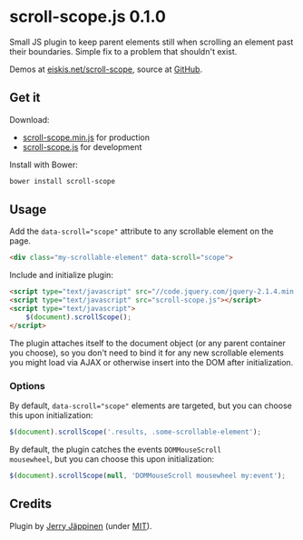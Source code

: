 
# scroll-scope.js 0.1.0

Small JS plugin to keep parent elements still when scrolling an element past their boundaries. Simple fix to a problem that shouldn't exist.

Demos at [eiskis.net/scroll-scope](http://eiskis.net/scroll-scope), source at [GitHub](https://github.com/Eiskis/scroll-scope).



## Get it

Download:

- [scroll-scope.min.js](https://raw.githubusercontent.com/Eiskis/scroll-scope/master/scroll-scope.min.js) for production
- [scroll-scope.js](https://raw.githubusercontent.com/Eiskis/scroll-scope/master/scroll-scope.js) for development

Install with Bower:

```sh
bower install scroll-scope
```



## Usage

Add the `data-scroll="scope"` attribute to any scrollable element on the page.

```html
<div class="my-scrollable-element" data-scroll="scope">
```

Include and initialize plugin:

```html
<script type="text/javascript" src="//code.jquery.com/jquery-2.1.4.min.js"></script>
<script type="text/javascript" src="scroll-scope.js"></script>
<script type="text/javascript">
	$(document).scrollScope();
</script>
```

The plugin attaches itself to the document object (or any parent container you choose), so you don't need to bind it for any new scrollable elements you might load via AJAX or otherwise insert into the DOM after initialization.



### Options

By default, `data-scroll="scope"` elements are targeted, but you can choose this upon initialization:

```js
$(document).scrollScope('.results, .some-scrollable-element');
```

By default, the plugin catches the events <code>DOMMouseScroll mousewheel</code>, but you can choose this upon initialization:

```js
$(document).scrollScope(null, 'DOMMouseScroll mousewheel my:event');
```



## Credits

Plugin by [Jerry Jäppinen](http://eiskis.net/) (under [MIT](https://github.com/Eiskis/scroll-scope/blob/master/LICENSE)).
